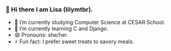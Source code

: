 ### 👋 Hi there I am Lisa (lilymtbr).

- 🔭 I’m currently studying Computer Science at CESAR School.
- 🌱 I’m currently learning C and Django.
- 😄 Pronouns: she/her.
- ⚡ Fun fact: I prefer sweet treats to savory meals.
